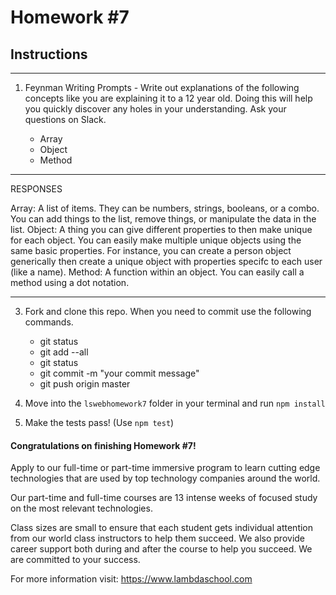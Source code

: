 # Homework #7

## Instructions
---
1. Feynman Writing Prompts - Write out explanations of the following concepts like you are explaining it to a 12 year old.  Doing this will help you quickly discover any holes in your understanding.  Ask your questions on Slack.
		
	* Array
	* Object
	* Method

_________________________
RESPONSES

Array: A list of items. They can be numbers, strings, booleans, or a combo. You can add things to the list, remove things, or manipulate the data in the list.
Object: A thing you can give different properties to then make unique for each object. You can easily make multiple unique objects using the same basic properties. For instance, you can create a person object generically then create a unique object with properties specifc to each user (like a name).
Method: A function within an object. You can easily call a method using a dot notation.
_________________________


3. Fork and clone this repo.  When you need to commit use the following commands.
		
	* git status
	* git add --all
	* git status
	* git commit -m "your commit message"
	* git push origin master


4. Move into the `lswebhomework7` folder in your terminal and run `npm install` 


4. Make the tests pass! (Use `npm test`)




#### Congratulations on finishing Homework #7!
Apply to our full-time or part-time immersive program to learn cutting edge technologies that are used by top technology companies around the world.

Our part-time and full-time courses are 13 intense weeks of focused study on the most relevant technologies.  

Class sizes are small to ensure that each student gets individual attention from our world class instructors to help them succeed.  We also provide career support both during and after the course to help you succeed.  We are committed to your success.

For more information visit: https://www.lambdaschool.com
